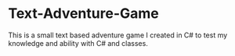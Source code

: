 # Text-Adventure-Game
This is a small text based adventure game I created in C# to test my knowledge and ability with C# and classes.

